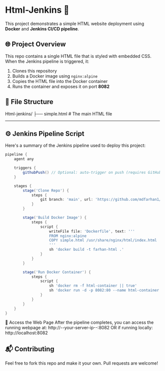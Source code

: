 # Html-Jenkins 🚀

This project demonstrates a simple HTML website deployment using **Docker** and **Jenkins CI/CD pipeline**.

## 🌐 Project Overview

This repo contains a single HTML file that is styled with embedded CSS. When the Jenkins pipeline is triggered, it:

1. Clones this repository
2. Builds a Docker image using `nginx:alpine`
3. Copies the HTML file into the Docker container
4. Runs the container and exposes it on port **8082**

## 🧾 File Structure

Html-jenkins/
├── simple.html # The main HTML file


---

## ⚙️ Jenkins Pipeline Script

Here's a summary of the Jenkins pipeline used to deploy this project:

```groovy
pipeline {
    agent any

    triggers {
        githubPush() // Optional: auto-trigger on push (requires GitHub webhook)
    }

    stages {
        stage('Clone Repo') {
            steps {
                git branch: 'main', url: 'https://github.com/mdfarhan1/Html-jenkins.git'
            }
        }

        stage('Build Docker Image') {
            steps {
                script {
                    writeFile file: 'Dockerfile', text: '''
                    FROM nginx:alpine
                    COPY simple.html /usr/share/nginx/html/index.html
                    '''
                    sh 'docker build -t farhan-html .'
                }
            }
        }

        stage('Run Docker Container') {
            steps {
                script {
                    sh 'docker rm -f html-container || true'
                    sh 'docker run -d -p 8082:80 --name html-container farhan-html'
                }
            }
        }
    }
}
```
🔗 Access the Web Page
After the pipeline completes, you can access the running webpage at:
http://--your-server-ip--:8082 OR if running locally: http://localhost:8082

## 📬 Contributing

Feel free to fork this repo and make it your own. Pull requests are welcome!

